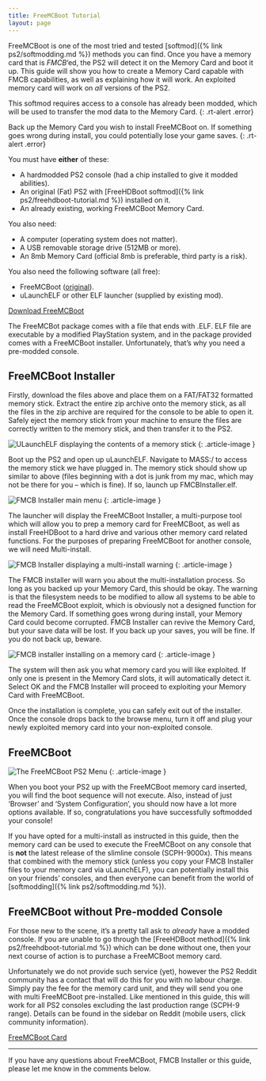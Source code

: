 ```yaml
---
title: FreeMCBoot Tutorial
layout: page
---
```


FreeMCBoot is one of the most tried and tested [softmod]({% link ps2/softmodding.md %}) methods you can find. Once you have a memory card that is _FMCB_‘ed, the PS2 will detect it on the Memory Card and boot it up. This guide will show you how to create a Memory Card capable with FMCB capabilities, as well as explaining how it will work. An exploited memory card will work on _all_ versions of the PS2.

This softmod requires access to a console has already been modded, which will be used to transfer the mod data to the Memory Card.
{: .rt-alert .error}

Back up the Memory Card you wish to install FreeMCBoot on. If something goes wrong during install, you could potentially lose your game saves.
{: .rt-alert .error}

You must have **either** of these:

* A hardmodded PS2 console (had a chip installed to give it modded abilities).
* An original (Fat) PS2 with [FreeHDBoot softmod]({% link ps2/freehdboot-tutorial.md %}) installed on it.
* An already existing, working FreeMCBoot Memory Card.

You also need:

* A computer (operating system does not matter).
* A USB removable storage drive (512MB or more).
* An 8mb Memory Card (official 8mb is preferable, third party is a risk).

You also need the following software (all free):

* FreeMCBoot ([original](http://ichiba.geocities.jp/ysai187/PS2/FMCB/index.htm)).
* uLaunchELF or other ELF launcher (supplied by existing mod).

<div class="text-center">
	<p class="rt-button"><a href="https://files.soupbowl.io/rt/ps2/tools/FMCBInstaller-1.952.zip">Download FreeMCBoot</a></p>
</div>

The FreeMCBot package comes with a file that ends with .ELF. ELF file are executable by a modified PlayStation system, and in the package provided comes with a FreeMCBoot installer. Unfortunately, that’s why you need a pre-modded console.

## FreeMCBoot Installer

Firstly, download the files above and place them on a FAT/FAT32 formatted memory stick. Extract the entire zip archive onto the memory stick, as all the files in the zip archive are required for the console to be able to open it. Safely eject the memory stick from your machine to ensure the files are correctly written to the memory stick, and then transfer it to the PS2.

![ULaunchELF displaying the contents of a memory stick](/assets/img/DSC_0011_O.webp)
{: .article-image }

Boot up the PS2 and open up uLaunchELF. Navigate to MASS:/ to access the memory stick we have plugged in. The memory stick should show up similar to above (files beginning with a dot is junk from my mac, which may not be there for you – which is fine). If so, launch up FMCBInstaller.elf.

![FMCB Installer main menu](/assets/img/DSC_0012_O.webp)
{: .article-image }

The launcher will display the FreeMCBoot Installer, a multi-purpose tool which will allow you to prep a memory card for FreeMCBoot, as well as install FreeHDBoot to a hard drive and various other memory card related functions. For the purposes of preparing FreeMCBoot for another console, we will need Multi-install.

![FMCB Installer displaying a multi-install warning](/assets/img/DSC_0013_O.webp)
{: .article-image }

The FMCB installer will warn you about the multi-installation process. So long as you backed up your Memory Card, this should be okay. The warning is that the filesystem needs to be modified to allow all systems to be able to read the FreeMCBoot exploit, which is obviously not a designed function for the Memory Card. If something goes wrong during install, your Memory Card could become corrupted. FMCB Installer can revive the Memory Card, but your save data will be lost. If you back up your saves, you will be fine. If you do not back up, beware.

![FMCB installer installing on a memory card](/assets/img/DSC_0014_O.webp)
{: .article-image }

The system will then ask you what memory card you will like exploited. If only one is present in the Memory Card slots, it will automatically detect it. Select OK and the FMCB Installer will proceed to exploiting your Memory Card with FreeMCBoot.

Once the installation is complete, you can safely exit out of the installer. Once the console drops back to the browse menu, turn it off and plug your newly exploited memory card into your non-exploited console.

## FreeMCBoot

![The FreeMCBoot PS2 Menu](/assets/img/DSC_0001_O.webp)
{: .article-image }

When you boot your PS2 up with the FreeMCBoot memory card inserted, you will find the boot sequence will not execute. Also, instead of just ‘Browser’ and ‘System Configuration’, you should now have a lot more options available. If so, congratulations you have successfully softmodded your console!

If you have opted for a multi-install as instructed in this guide, then the memory card can be used to execute the FreeMCBoot on any console that is **not** the latest release of the slimline console (SCPH-9000x). This means that combined with the memory stick (unless you copy your FMCB Installer files to your memory card via uLaunchELF), you can potentially install this on your friends’ consoles, and then everyone can benefit from the world of [softmodding]({% link ps2/softmodding.md %}).

## FreeMCBoot without Pre-modded Console

For those new to the scene, it’s a pretty tall ask to _already_ have a modded console. If you are unable to go through the [FreeHDBoot method]({% link ps2/freehdboot-tutorial.md %}) which can be done without one, then your next course of action is to purchase a FreeMCBoot memory card.

Unfortunately we do not provide such service (yet), however the PS2 Reddit community has a contact that will do this for you with no labour charge. Simply pay the fee for the memory card unit, and they will send you one with multi FreeMCBoot pre-installed. Like mentioned in this guide, this will work for all PS2 consoles excluding the last production range (SCPH-9 range). Details can be found in the sidebar on Reddit (mobile users, click community information).

<div class="text-center">
	<p class="rt-button"><a href="https://www.reddit.com/r/ps2/">FreeMCBoot Card</a></p>
</div>

* * *

If you have any questions about FreeMCBoot, FMCB Installer or this guide, please let me know in the comments below.

